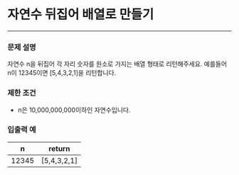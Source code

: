 # 자연수 뒤집어 배열로 만들기
***

### 문제 설명
자연수 n을 뒤집어 각 자리 숫자를 원소로 가지는 배열 형태로 리턴해주세요. 예를들어 n이 12345이면 [5,4,3,2,1]을 리턴합니다.

### 제한 조건
- n은 10,000,000,000이하인 자연수입니다.

### 입출력 예
n|return
:--:|:--:
12345|[5,4,3,2,1]

